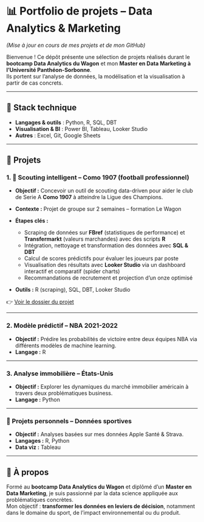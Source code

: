 # 📊 Portfolio de projets – Data Analytics & Marketing

_(Mise à jour en cours de mes projets et de mon GitHub)_

Bienvenue ! Ce dépôt présente une sélection de projets réalisés durant le **bootcamp Data Analytics du Wagon** et mon **Master en Data Marketing à l’Université Panthéon-Sorbonne**.  
Ils portent sur l’analyse de données, la modélisation et la visualisation à partir de cas concrets.

---

## 🧰 Stack technique

- **Langages & outils** : Python, R, SQL, DBT  
- **Visualisation & BI** : Power BI, Tableau, Looker Studio  
- **Autres** : Excel, Git, Google Sheets

---

## 🚀 Projets

### 1. 🧠 Scouting intelligent – Como 1907 (football professionnel)

- **Objectif :** Concevoir un outil de scouting data-driven pour aider le club de Serie A **Como 1907** à atteindre la Ligue des Champions.
- **Contexte :** Projet de groupe sur 2 semaines – formation Le Wagon
- **Étapes clés :**
  - Scraping de données sur **FBref** (statistiques de performance) et **Transfermarkt** (valeurs marchandes) avec des scripts **R**
  - Intégration, nettoyage et transformation des données avec **SQL & DBT**
  - Calcul de scores prédictifs pour évaluer les joueurs par poste
  - Visualisation des résultats avec **Looker Studio** via un dashboard interactif et comparatif (spider charts)
  - Recommandations de recrutement et projection d’un onze optimisé

- **Outils :** R (scraping), SQL, DBT, Looker Studio

👉 [Voir le dossier du projet](./Projet%201%20-%20Le%20Wagon)

---

### 2. Modèle prédictif – NBA 2021-2022

- **Objectif :** Prédire les probabilités de victoire entre deux équipes NBA via différents modèles de machine learning.
- **Langage :** R

---

### 3. Analyse immobilière – États-Unis

- **Objectif :** Explorer les dynamiques du marché immobilier américain à travers deux problématiques business.
- **Langage :** Python

---

### 🔧 Projets personnels – Données sportives

- **Objectif :** Analyses basées sur mes données Apple Santé & Strava.
- **Langages :** R, Python  
- **Data viz :** Tableau

---

## 👤 À propos

Formé au **bootcamp Data Analytics du Wagon** et diplômé d’un **Master en Data Marketing**, je suis passionné par la data science appliquée aux problématiques concrètes.  
Mon objectif : **transformer les données en leviers de décision**, notamment dans le domaine du sport, de l’impact environnemental ou du produit.
